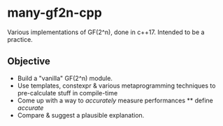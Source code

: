 # many-gf2n-cpp
Various implementations of GF(2^n), done in c++17. Intended to be a practice.

## Objective

* Build a "vanilla" GF(2^n) module.
* Use templates, constexpr & various metaprogramming techniques to pre-calculate stuff in compile-time
* Come up with a way to *accurately* measure performances
** define *accurate*
* Compare & suggest a plausible explanation.
